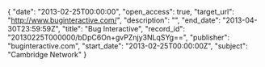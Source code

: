 {
  "date": "2013-02-25T00:00:00", 
  "open_access": true, 
  "target_url": "http://www.buginteractive.com/", 
  "description": "", 
  "end_date": "2013-04-30T23:59:59Z", 
  "title": "Bug Interactive", 
  "record_id": "20130225T000000/bDpC6On+gvPZnjy3NLqSYg==", 
  "publisher": "buginteractive.com", 
  "start_date": "2013-02-25T00:00:00Z", 
  "subject": "Cambridge Network"
}

